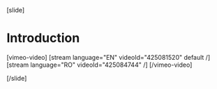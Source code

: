 [slide]
# Introduction

[vimeo-video]
[stream language="EN" videoId="425081520" default /]
[stream language="RO" videoId="425084744"  /]
[/vimeo-video]

[/slide]